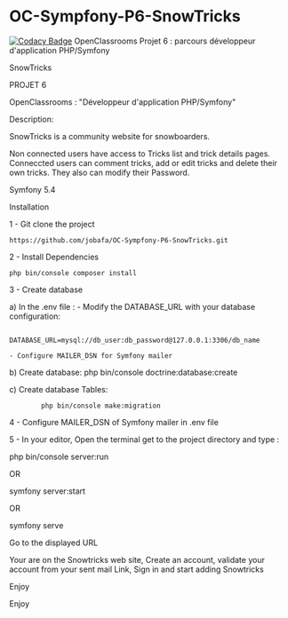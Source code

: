 # OC-Sympfony-P6-SnowTricks
[![Codacy Badge](https://app.codacy.com/project/badge/Grade/07ac88bedcaf4d7aad92ec4eb8752733)](https://www.codacy.com/gh/jobafa/OC-Sympfony-P6-SnowTricks/dashboard?utm_source=github.com&amp;utm_medium=referral&amp;utm_content=jobafa/OC-Sympfony-P6-SnowTricks&amp;utm_campaign=Badge_Grade)
OpenClassrooms Projet 6 : parcours développeur d'application PHP/Symfony

SnowTricks

PROJET 6

OpenClassrooms : "Développeur d'application PHP/Symfony"



Description:

SnowTricks is a community website for snowboarders.

Non connected users have access to  Tricks list and trick details pages.
Conneccted users can comment tricks, add or edit tricks and delete their own tricks. They also can modify their Password.

Symfony 5.4 

Installation

1 - Git clone the project

    https://github.com/jobafa/OC-Sympfony-P6-SnowTricks.git

2 - Install Dependencies

    php bin/console composer install

3 - Create database

a) In the .env file : 
    - Modify the DATABASE_URL  with your database configuration:

            DATABASE_URL=mysql://db_user:db_password@127.0.0.1:3306/db_name

    - Configure MAILER_DSN for Symfony mailer
        
b) Create database:
            php bin/console doctrine:database:create
        
c) Create database Tables:

            php bin/console make:migration
        
        
4 - Configure MAILER_DSN of Symfony mailer in .env file

5 - In your editor, Open the terminal get to the project directory and type :

php bin/console server:run

OR 

symfony server:start

OR

symfony serve

Go to the displayed URL 

Your are on the Snowtricks web site, Create an account, validate your account from your sent mail Link, 
Sign in and start adding Snowtricks

Enjoy

Enjoy

